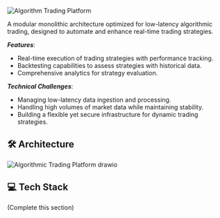 ![Algorithm Trading Platform ](https://github.com/user-attachments/assets/42455ca5-686b-4555-9519-7b58ae987d56)


A modular monolithic architecture optimized for low-latency algorithmic trading, designed to automate and enhance real-time trading strategies.

***Features***:
- Real-time execution of trading strategies with performance tracking.
- Backtesting capabilities to assess strategies with historical data.
- Comprehensive analytics for strategy evaluation.


***Technical Challenges***:
- Managing low-latency data ingestion and processing.
- Handling high volumes of market data while maintaining stability.
- Building a flexible yet secure infrastructure for dynamic trading strategies.

## 🛠️ Architecture
![Algorithmic Trading Platform drawio](https://github.com/user-attachments/assets/7ee4b858-eca0-4723-8904-3f7ed2393487)



## 💻 Tech Stack
(Complete this section)
